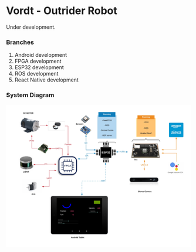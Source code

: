 # Vordt - Outrider Robot
Under development. 

### Branches

1) Android development
2) FPGA development
3) ESP32 development
4) ROS development
5) React Native development

### System Diagram

<img src="System_Diagram.jpeg">
